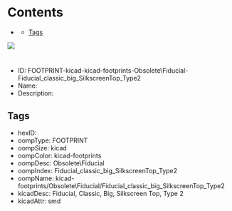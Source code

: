



Contents
========

* [](#)
	* [Tags](#tags)
  
![][im]
# 

- ID: FOOTPRINT-kicad-kicad-footprints-Obsolete\Fiducial-Fiducial_classic_big_SilkscreenTop_Type2
- Name: 
- Description: 

## Tags

- hexID: 
- oompType: FOOTPRINT
- oompSize: kicad
- oompColor: kicad-footprints
- oompDesc: Obsolete\Fiducial
- oompIndex: Fiducial_classic_big_SilkscreenTop_Type2
- oompName: kicad-footprints/Obsolete\Fiducial/Fiducial_classic_big_SilkscreenTop_Type2
- kicadDesc: Fiducial, Classic, Big, Silkscreen Top, Type 2
- kicadAttr: smd



[im]: image.png

